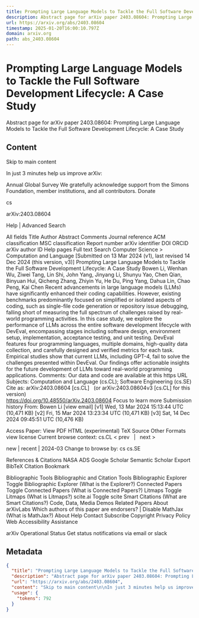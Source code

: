```yaml
---
title: Prompting Large Language Models to Tackle the Full Software Development Lifecycle: A Case Study
description: Abstract page for arXiv paper 2403.08604: Prompting Large Language Models to Tackle the Full Software Development Lifecycle: A Case Study
url: https://arxiv.org/abs/2403.08604
timestamp: 2025-01-20T16:00:10.797Z
domain: arxiv.org
path: abs_2403.08604
---
```


# Prompting Large Language Models to Tackle the Full Software Development Lifecycle: A Case Study


Abstract page for arXiv paper 2403.08604: Prompting Large Language Models to Tackle the Full Software Development Lifecycle: A Case Study


## Content

Skip to main content

In just 3 minutes help us improve arXiv:

Annual Global Survey
We gratefully acknowledge support from the Simons Foundation, member institutions, and all contributors.
Donate
>
cs
>
arXiv:2403.08604

Help | Advanced Search

All fields
Title
Author
Abstract
Comments
Journal reference
ACM classification
MSC classification
Report number
arXiv identifier
DOI
ORCID
arXiv author ID
Help pages
Full text
Search
Computer Science > Computation and Language
[Submitted on 13 Mar 2024 (v1), last revised 14 Dec 2024 (this version, v3)]
Prompting Large Language Models to Tackle the Full Software Development Lifecycle: A Case Study
Bowen Li, Wenhan Wu, Ziwei Tang, Lin Shi, John Yang, Jinyang Li, Shunyu Yao, Chen Qian, Binyuan Hui, Qicheng Zhang, Zhiyin Yu, He Du, Ping Yang, Dahua Lin, Chao Peng, Kai Chen
Recent advancements in large language models (LLMs) have significantly enhanced their coding capabilities. However, existing benchmarks predominantly focused on simplified or isolated aspects of coding, such as single-file code generation or repository issue debugging, falling short of measuring the full spectrum of challenges raised by real-world programming activities. In this case study, we explore the performance of LLMs across the entire software development lifecycle with DevEval, encompassing stages including software design, environment setup, implementation, acceptance testing, and unit testing. DevEval features four programming languages, multiple domains, high-quality data collection, and carefully designed and verified metrics for each task. Empirical studies show that current LLMs, including GPT-4, fail to solve the challenges presented within DevEval. Our findings offer actionable insights for the future development of LLMs toward real-world programming applications.
Comments:	Our data and code are available at this https URL
Subjects:	Computation and Language (cs.CL); Software Engineering (cs.SE)
Cite as:	arXiv:2403.08604 [cs.CL]
 	(or arXiv:2403.08604v3 [cs.CL] for this version)
 	
https://doi.org/10.48550/arXiv.2403.08604
Focus to learn more
Submission history
From: Bowen Li [view email]
[v1] Wed, 13 Mar 2024 15:13:44 UTC (10,471 KB)
[v2] Fri, 15 Mar 2024 13:23:34 UTC (10,471 KB)
[v3] Sat, 14 Dec 2024 09:45:51 UTC (10,476 KB)

Access Paper:
View PDF
HTML (experimental)
TeX Source
Other Formats
view license
Current browse context:
cs.CL
< prev   |   next >

new | recent | 2024-03
Change to browse by:
cs
cs.SE

References & Citations
NASA ADS
Google Scholar
Semantic Scholar
Export BibTeX Citation
Bookmark
 
Bibliographic Tools
Bibliographic and Citation Tools
Bibliographic Explorer Toggle
Bibliographic Explorer (What is the Explorer?)
Connected Papers Toggle
Connected Papers (What is Connected Papers?)
Litmaps Toggle
Litmaps (What is Litmaps?)
scite.ai Toggle
scite Smart Citations (What are Smart Citations?)
Code, Data, Media
Demos
Related Papers
About arXivLabs
Which authors of this paper are endorsers? | Disable MathJax (What is MathJax?)
About
Help
Contact
Subscribe
Copyright
Privacy Policy
Web Accessibility Assistance

arXiv Operational Status 
Get status notifications via email or slack

## Metadata

```json
{
  "title": "Prompting Large Language Models to Tackle the Full Software Development Lifecycle: A Case Study",
  "description": "Abstract page for arXiv paper 2403.08604: Prompting Large Language Models to Tackle the Full Software Development Lifecycle: A Case Study",
  "url": "https://arxiv.org/abs/2403.08604",
  "content": "Skip to main content\n\nIn just 3 minutes help us improve arXiv:\n\nAnnual Global Survey\nWe gratefully acknowledge support from the Simons Foundation, member institutions, and all contributors.\nDonate\n>\ncs\n>\narXiv:2403.08604\n\nHelp | Advanced Search\n\nAll fields\nTitle\nAuthor\nAbstract\nComments\nJournal reference\nACM classification\nMSC classification\nReport number\narXiv identifier\nDOI\nORCID\narXiv author ID\nHelp pages\nFull text\nSearch\nComputer Science > Computation and Language\n[Submitted on 13 Mar 2024 (v1), last revised 14 Dec 2024 (this version, v3)]\nPrompting Large Language Models to Tackle the Full Software Development Lifecycle: A Case Study\nBowen Li, Wenhan Wu, Ziwei Tang, Lin Shi, John Yang, Jinyang Li, Shunyu Yao, Chen Qian, Binyuan Hui, Qicheng Zhang, Zhiyin Yu, He Du, Ping Yang, Dahua Lin, Chao Peng, Kai Chen\nRecent advancements in large language models (LLMs) have significantly enhanced their coding capabilities. However, existing benchmarks predominantly focused on simplified or isolated aspects of coding, such as single-file code generation or repository issue debugging, falling short of measuring the full spectrum of challenges raised by real-world programming activities. In this case study, we explore the performance of LLMs across the entire software development lifecycle with DevEval, encompassing stages including software design, environment setup, implementation, acceptance testing, and unit testing. DevEval features four programming languages, multiple domains, high-quality data collection, and carefully designed and verified metrics for each task. Empirical studies show that current LLMs, including GPT-4, fail to solve the challenges presented within DevEval. Our findings offer actionable insights for the future development of LLMs toward real-world programming applications.\nComments:\tOur data and code are available at this https URL\nSubjects:\tComputation and Language (cs.CL); Software Engineering (cs.SE)\nCite as:\tarXiv:2403.08604 [cs.CL]\n \t(or arXiv:2403.08604v3 [cs.CL] for this version)\n \t\nhttps://doi.org/10.48550/arXiv.2403.08604\nFocus to learn more\nSubmission history\nFrom: Bowen Li [view email]\n[v1] Wed, 13 Mar 2024 15:13:44 UTC (10,471 KB)\n[v2] Fri, 15 Mar 2024 13:23:34 UTC (10,471 KB)\n[v3] Sat, 14 Dec 2024 09:45:51 UTC (10,476 KB)\n\nAccess Paper:\nView PDF\nHTML (experimental)\nTeX Source\nOther Formats\nview license\nCurrent browse context:\ncs.CL\n< prev   |   next >\n\nnew | recent | 2024-03\nChange to browse by:\ncs\ncs.SE\n\nReferences & Citations\nNASA ADS\nGoogle Scholar\nSemantic Scholar\nExport BibTeX Citation\nBookmark\n \nBibliographic Tools\nBibliographic and Citation Tools\nBibliographic Explorer Toggle\nBibliographic Explorer (What is the Explorer?)\nConnected Papers Toggle\nConnected Papers (What is Connected Papers?)\nLitmaps Toggle\nLitmaps (What is Litmaps?)\nscite.ai Toggle\nscite Smart Citations (What are Smart Citations?)\nCode, Data, Media\nDemos\nRelated Papers\nAbout arXivLabs\nWhich authors of this paper are endorsers? | Disable MathJax (What is MathJax?)\nAbout\nHelp\nContact\nSubscribe\nCopyright\nPrivacy Policy\nWeb Accessibility Assistance\n\narXiv Operational Status \nGet status notifications via email or slack",
  "usage": {
    "tokens": 792
  }
}
```
